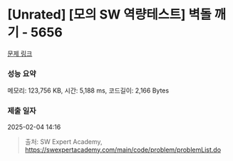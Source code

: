 # [Unrated] [모의 SW 역량테스트] 벽돌 깨기 - 5656 

[문제 링크](https://swexpertacademy.com/main/code/problem/problemDetail.do?contestProbId=AWXRQm6qfL0DFAUo) 

### 성능 요약

메모리: 123,756 KB, 시간: 5,188 ms, 코드길이: 2,166 Bytes

### 제출 일자

2025-02-04 14:16



> 출처: SW Expert Academy, https://swexpertacademy.com/main/code/problem/problemList.do